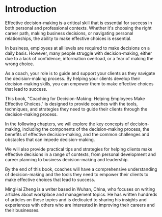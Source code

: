# Introduction

Effective decision-making is a critical skill that is essential for success in both personal and professional contexts. Whether it's choosing the right career path, making business decisions, or navigating personal relationships, the ability to make effective choices is essential.

In business, employees at all levels are required to make decisions on a daily basis. However, many people struggle with decision-making, either due to a lack of confidence, information overload, or a fear of making the wrong choice.

As a coach, your role is to guide and support your clients as they navigate the decision-making process. By helping your clients develop their decision-making skills, you can empower them to make effective choices that lead to success.

This book, "Coaching for Decision-Making: Helping Employees Make Effective Choices," is designed to provide coaches with the tools, techniques, and strategies they need to guide their clients through the decision-making process.

In the following chapters, we will explore the key concepts of decision-making, including the components of the decision-making process, the benefits of effective decision-making, and the common challenges and obstacles that can impede decision-making.

We will also provide practical tips and strategies for helping clients make effective decisions in a range of contexts, from personal development and career planning to business decision-making and leadership.

By the end of this book, coaches will have a comprehensive understanding of decision-making and the tools they need to empower their clients to make effective choices that lead to success.

MingHai Zheng is a writer based in Wuhan, China, who focuses on writing articles about workplace and management topics. He has written hundreds of articles on these topics and is dedicated to sharing his insights and experiences with others who are interested in improving their careers and their businesses.
